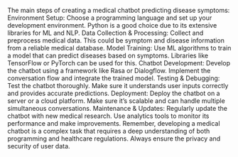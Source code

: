 The main steps of creating a medical chatbot predicting disease symptoms:
Environment Setup: Choose a programming language and set up your development environment. Python is a good choice due to its extensive libraries for ML and NLP.
Data Collection & Processing: Collect and preprocess medical data. This could be symptom and disease information from a reliable medical database.
Model Training: Use ML algorithms to train a model that can predict diseases based on symptoms. Libraries like TensorFlow or PyTorch can be used for this.
Chatbot Development: Develop the chatbot using a framework like Rasa or Dialogflow. Implement the conversation flow and integrate the trained model.
Testing & Debugging: Test the chatbot thoroughly. Make sure it understands user inputs correctly and provides accurate predictions.
Deployment: Deploy the chatbot on a server or a cloud platform. Make sure it’s scalable and can handle multiple simultaneous conversations.
Maintenance & Updates: Regularly update the chatbot with new medical research. Use analytics tools to monitor its performance and make improvements.
Remember, developing a medical chatbot is a complex task that requires a deep understanding of both programming and healthcare regulations. Always ensure the privacy and security of user data.
